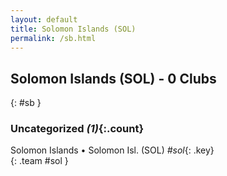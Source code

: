 ```yaml
---
layout: default
title: Solomon Islands (SOL)
permalink: /sb.html
---
```



## Solomon Islands (SOL) - 0 Clubs
{: #sb }









### Uncategorized _(1)_{:.count}


Solomon Islands • Solomon Isl.  (SOL)  _#sol_{: .key} <br>
{: .team #sol }


 
